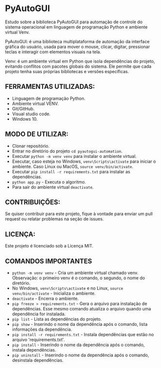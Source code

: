 # PyAutoGUI

Estudo sobre a biblioteca PyAutoGUI para automação de controle do sistema operacional em linguagem de programação Python e ambiente virtual Venv.

PyAutoGUI: é uma biblioteca multiplataforma de automação da interface gráfica do usuário, usada para mover o mouse, clicar, digitar, pressionar teclas e interagir com elementos visuais na tela.

Venv: é um ambiente virtual em Python que isola dependências do projeto, evitando conflitos com pacotes globais do sistema. Ele permite que cada projeto tenha suas próprias bibliotecas e versões específicas.

## FERRAMENTAS UTILIZADAS:
* Linguagem de programação Python.
* Ambiente virtual VENV.
* Git/GitHub.
* Visual studio code.
* Windows 10.

## MODO DE UTILIZAR:
* Clonar repositório.
* Entrar no diretório do projeto ```cd pyautogui-automation```. 
* Executar ```python -m venv venv``` para instalar o ambiente virtual.
* Executar, caso esteja no Windows, ```venv\Scripts\activate``` para iniciar o ambiente. Caso Linux ou MacOS, ```source venv/bin/activate```.
* Executar ```pip install -r requirements.txt``` para instalar as dependências.
* ```python app.py``` - Executa o algoritmo.
* Para sair do ambiente virtual ```deactivate```.

## CONTRIBUIÇÕES:
Se quiser contribuir para este projeto, fique à vontade para enviar um pull request ou relatar problemas na seção de issues.

## LICENÇA:
Este projeto é licenciado sob a Licença MIT.

## COMANDOS IMPORTANTES
* ```python -m venv venv``` - Cria um ambiente virtual chamado venv. Observação: o primeiro venv é o comando, o segundo, o nome do diretório.
* No Windows, ```venv\Scripts\activate``` e no Linux, ```source venv/bin/activate``` - Inicializa o ambiente.
* ```deactivate``` - Encerra o ambiente.
* ```pip freeze > requirements.txt``` - Gera o arquivo para instalação de dependências. Esse mesmo comando atualiza o arquivo quando uma dependência for instalada.
* ```pip list``` - Lista as dependências do projeto.
* ```pip show``` - Inserindo o nome da dependência após o comando, lista informações da dependência.
* ```pip install -r requirements.txt``` - Instala dependências que estão no arquivo 'requirements.txt'.
* ```pip install``` - Inserindo o nome da dependência após o comando, instala dependências.
* ```pip uninstall``` - Inserindo o nome da dependência após o comando, desinstala dependências.